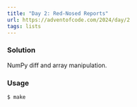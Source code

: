 ```yaml
---
title: "Day 2: Red-Nosed Reports"
url: https://adventofcode.com/2024/day/2
tags: lists
---
```


### Solution
NumPy diff and array manipulation.

### Usage
```
$ make
```
